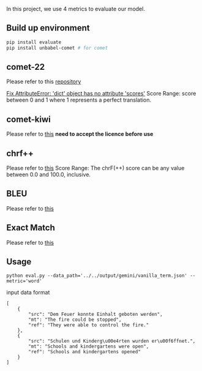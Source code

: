 In this project, we use 4 metrics to evaluate our model.

## Build up environment
```bash
pip install evaluate
pip install unbabel-comet # for comet
```

## comet-22
Please refer to this [repository](https://huggingface.co/Unbabel/wmt22-comet-da)

[Fix AttributeError: 'dict' object has no attribute 'scores'](https://github.com/Unbabel/COMET/issues/183)
Score Range: score between 0 and 1 where 1 represents a perfect translation.

## comet-kiwi
Please refer to [this](https://huggingface.co/Unbabel/wmt22-cometkiwi-da)
**need to accept the licence before use**

## chrf++
Please refer to [this](https://huggingface.co/spaces/evaluate-metric/chrf)
Score Range: The chrF(++) score can be any value between 0.0 and 100.0, inclusive.

## BLEU 
Please refer to [this](https://huggingface.co/spaces/evaluate-metric/bleu)

## Exact Match
Please refer to [this](https://huggingface.co/spaces/evaluate-metric/exact_match)


## Usage
```shell
python eval.py --data_path='../../output/gemini/vanilla_term.json' --metric='word'
```

input data format
```text
[
    {
        "src": "Dem Feuer konnte Einhalt geboten werden",
        "mt": "The fire could be stopped",
        "ref": "They were able to control the fire."
    },
    {
        "src": "Schulen und Kinderg\u00e4rten wurden er\u00f6ffnet.",
        "mt": "Schools and kindergartens were open",
        "ref": "Schools and kindergartens opened"
    }
]
```
